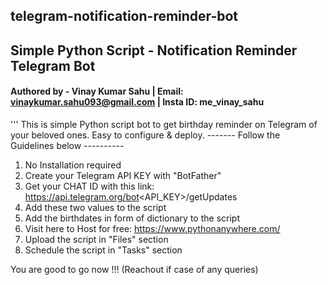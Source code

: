 ## telegram-notification-reminder-bot
## Simple Python Script - Notification Reminder Telegram Bot
#### Authored by - Vinay Kumar Sahu | Email: vinaykumar.sahu093@gmail.com | Insta ID: me_vinay_sahu
'''
This is simple Python script bot to get birthday reminder on Telegram of your beloved ones.
Easy to configure & deploy.
------- Follow the Guidelines below ----------

1. No Installation required
2. Create your Telegram API KEY with "BotFather"
3. Get your CHAT ID with this link: https://api.telegram.org/bot<API_KEY>/getUpdates
4. Add these two values to the script
5. Add the birthdates in form of dictionary to the script
6. Visit here to Host for free: https://www.pythonanywhere.com/
7. Upload the script in "Files" section
8. Schedule the script in "Tasks" section

You are good to go now !!! (Reachout if case of any queries)

